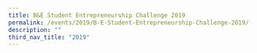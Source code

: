 ```yaml
---
title: B&E Student Entrepreneurship Challenge 2019
permalink: /events/2019/B-E-Student-Entrepreneurship-Challenge-2019/
description: ""
third_nav_title: "2019"
---
```

